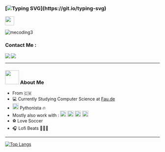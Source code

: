 ### [![Typing SVG](https://readme-typing-svg.herokuapp.com?color=%2336BCF7&lines=Hi+There+I'm+Jay+good+to+see+you.+.+.)](https://git.io/typing-svg)
<img src="https://github.com/TheDudeThatCode/TheDudeThatCode/blob/master/Assets/Hi.gif" width="29px">


![mecoding3](https://user-images.githubusercontent.com/46269057/152985454-fa5accab-1e0a-48ab-b6a9-0a1a6e81aa30.gif)

### Contact Me :

<p align="center">
<a href="https://twitter.com/mvojunior237" target="blank"><img align="left" src="https://img.icons8.com/fluency/48/000000/twitter.png"/></a>&nbsp;
<a href="http://discord.com/users/jayjunior#7680" target="blank"><img align="left" src="https://img.icons8.com/color/48/000000/discord-logo.png"/></a>&nbsp;
</p>

---


### <img src="https://github.com/TheDudeThatCode/TheDudeThatCode/blob/master/Assets/Developer.gif" width="45px"> About Me

* From 🇨🇲
* 💻 Currently Studying Computer Science at [Fau.de](https://www.fau.de)
* <img src="https://www.vectorlogo.zone/logos/python/python-icon.svg" alt="python" width="20" height="20"/> Pythonista 🔥
* Mostly also work with : <img src= "https://www.vectorlogo.zone/logos/swift/swift-icon.svg" alt="swift" height="20" width="20"/> <img src= "https://www.vectorlogo.zone/logos/java/java-icon.svg" alt="java" height="20" width="20"/> <img src="https://www.vectorlogo.zone/logos/javascript/javascript-icon.svg" alt="javascript" width="20" height="20"/> <img src="https://user-images.githubusercontent.com/46269057/152995219-a567ed1d-2e73-4496-9304-d173dec47a56.svg" width="20" heigh="20"> 
* ⚽️ Love Soccer
* 🎧 Lofi Beats 💆🏽‍♂️




















---

[![Top Langs](https://github-readme-stats.vercel.app/api/top-langs/?username=jayjunior&layout=compact&theme=dark)](https://github.com/anuraghazra/github-readme-stats)


<!--
**jayjunior/jayjunior** is a ✨ _special_ ✨ repository because its `README.md` (this file) appears on your GitHub profile.

Here are some ideas to get you started:

- 🔭 I’m currently working on ...
- 🌱 I’m currently learning ...
- 👯 I’m looking to collaborate on ...
- 🤔 I’m looking for help with ...
- 💬 Ask me about ...
- 📫 How to reach me: ...
- 😄 Pronouns: ...
- ⚡ Fun fact: ...
-->
